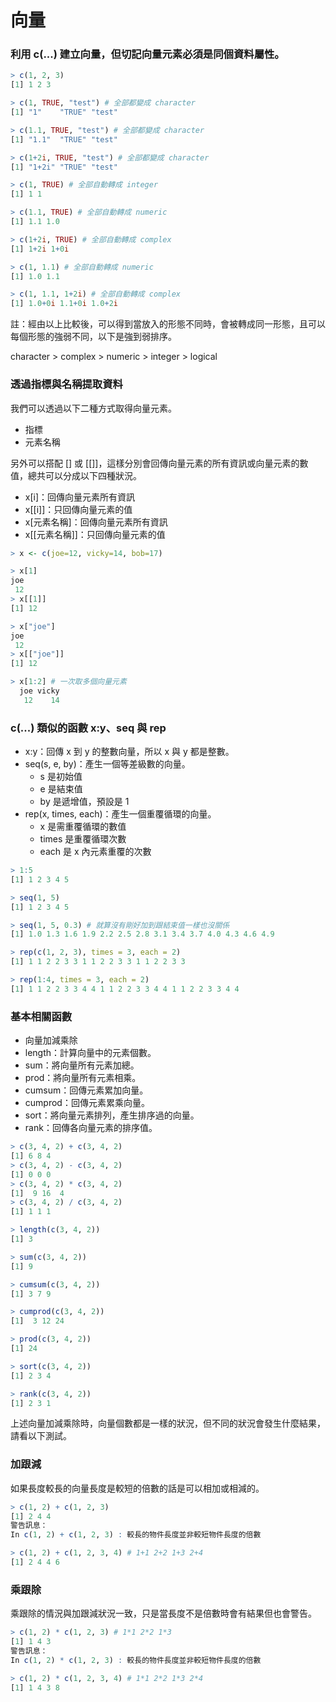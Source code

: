 # 向量

### 利用 c(...) 建立向量，但切記向量元素必須是同個資料屬性。

```r
> c(1, 2, 3)
[1] 1 2 3

> c(1, TRUE, "test") # 全部都變成 character
[1] "1"    "TRUE" "test"

> c(1.1, TRUE, "test") # 全部都變成 character
[1] "1.1"  "TRUE" "test"

> c(1+2i, TRUE, "test") # 全部都變成 character
[1] "1+2i" "TRUE" "test"

> c(1, TRUE) # 全部自動轉成 integer
[1] 1 1

> c(1.1, TRUE) # 全部自動轉成 numeric
[1] 1.1 1.0

> c(1+2i, TRUE) # 全部自動轉成 complex
[1] 1+2i 1+0i

> c(1, 1.1) # 全部自動轉成 numeric
[1] 1.0 1.1

> c(1, 1.1, 1+2i) # 全部自動轉成 complex
[1] 1.0+0i 1.1+0i 1.0+2i
```
註：經由以上比較後，可以得到當放入的形態不同時，會被轉成同一形態，且可以每個形態的強弱不同，以下是強到弱排序。

character > complex > numeric > integer > logical

### 透過指標與名稱提取資料
我們可以透過以下二種方式取得向量元素。

+ 指標
+ 元素名稱

另外可以搭配 [] 或 [[]]，這樣分別會回傳向量元素的所有資訊或向量元素的數值，總共可以分成以下四種狀況。

+ x[i]：回傳向量元素所有資訊
+ x[[i]]：只回傳向量元素的值
+ x[元素名稱]：回傳向量元素所有資訊
+ x[[元素名稱]]：只回傳向量元素的值

```r
> x <- c(joe=12, vicky=14, bob=17)

> x[1]
joe
 12
> x[[1]]
[1] 12

> x["joe"]
joe
 12
> x[["joe"]]
[1] 12

> x[1:2] # 一次取多個向量元素
  joe vicky
   12    14
```


### c(...) 類似的函數 x:y、seq 與 rep

+ x:y：回傳 x 到 y 的整數向量，所以 x 與 y 都是整數。
+ seq(s, e, by)：產生一個等差級數的向量。
    + s 是初始值
    + e 是結束值
    + by 是遞增值，預設是 1
+ rep(x, times, each)：產生一個重覆循環的向量。
    + x 是需重覆循環的數值
    + times 是重覆循環次數
    + each 是 x 內元素重覆的次數

```r
> 1:5
[1] 1 2 3 4 5

> seq(1, 5)
[1] 1 2 3 4 5

> seq(1, 5, 0.3) # 就算沒有剛好加到跟結束值一樣也沒關係
[1] 1.0 1.3 1.6 1.9 2.2 2.5 2.8 3.1 3.4 3.7 4.0 4.3 4.6 4.9

> rep(c(1, 2, 3), times = 3, each = 2)
[1] 1 1 2 2 3 3 1 1 2 2 3 3 1 1 2 2 3 3

> rep(1:4, times = 3, each = 2)
[1] 1 1 2 2 3 3 4 4 1 1 2 2 3 3 4 4 1 1 2 2 3 3 4 4
```
### 基本相關函數

+ 向量加減乘除
+ length：計算向量中的元素個數。
+ sum：將向量所有元素加總。
+ prod：將向量所有元素相乘。
+ cumsum：回傳元素累加向量。
+ cumprod：回傳元素累乘向量。
+ sort：將向量元素排列，產生排序過的向量。
+ rank：回傳各向量元素的排序值。

```r
> c(3, 4, 2) + c(3, 4, 2)
[1] 6 8 4
> c(3, 4, 2) - c(3, 4, 2)
[1] 0 0 0
> c(3, 4, 2) * c(3, 4, 2)
[1]  9 16  4
> c(3, 4, 2) / c(3, 4, 2)
[1] 1 1 1

> length(c(3, 4, 2))
[1] 3

> sum(c(3, 4, 2))
[1] 9

> cumsum(c(3, 4, 2))
[1] 3 7 9

> cumprod(c(3, 4, 2))
[1]  3 12 24

> prod(c(3, 4, 2))
[1] 24

> sort(c(3, 4, 2))
[1] 2 3 4

> rank(c(3, 4, 2))
[1] 2 3 1
```

上述向量加減乘除時，向量個數都是一樣的狀況，但不同的狀況會發生什麼結果，請看以下測試。

### 加跟減

如果長度較長的向量長度是較短的倍數的話是可以相加或相減的。

```r
> c(1, 2) + c(1, 2, 3)
[1] 2 4 4
警告訊息：
In c(1, 2) + c(1, 2, 3) : 較長的物件長度並非較短物件長度的倍數

> c(1, 2) + c(1, 2, 3, 4) # 1+1 2+2 1+3 2+4
[1] 2 4 4 6
```


### 乘跟除

乘跟除的情況與加跟減狀況一致，只是當長度不是倍數時會有結果但也會警告。

```r
> c(1, 2) * c(1, 2, 3) # 1*1 2*2 1*3
[1] 1 4 3
警告訊息：
In c(1, 2) * c(1, 2, 3) : 較長的物件長度並非較短物件長度的倍數

> c(1, 2) * c(1, 2, 3, 4) # 1*1 2*2 1*3 2*4
[1] 1 4 3 8
```


